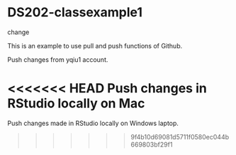 # DS202-classexample1

change

This is an example to use pull and push functions of Github.

Push changes from yqiu1 account.

<<<<<<< HEAD
Push changes in RStudio locally on Mac
=======
Push changes made in RStudio locally on Windows laptop.
>>>>>>> 9f4b10d69081d5711f0580ec044b669803bf29f1
